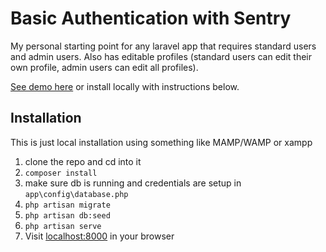 # Basic Authentication with Sentry

My personal starting point for any laravel app that requires standard users and admin users. Also has editable profiles (standard users can edit their own profile, admin users can edit all profiles).

[See demo here](http://authdemo.andremadarang.com/) or install locally with instructions below.

## Installation

This is just local installation using something like MAMP/WAMP or xampp

1. clone the repo and cd into it
2. `composer install`
3. make sure db is running and credentials are setup in `app\config\database.php`
3. `php artisan migrate`
4. `php artisan db:seed`
5. `php artisan serve`
6. Visit [localhost:8000](http://localhost:8000) in your browser

